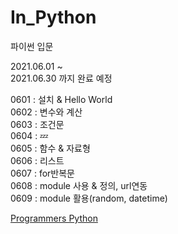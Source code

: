 # In_Python
파이썬 입문

2021.06.01 ~    
2021.06.30 까지 완료 예정   

0601 : 설치 & Hello World   
0602 : 변수와 계산   
0603 : 조건문   
0604 : 💤    
0605 : 함수 & 자료형   
0606 : 리스트     
0607 : for반복문     
0608 : module 사용 & 정의, url연동     
0609 : module 활용(random, datetime)

[Programmers Python](https://programmers.co.kr/learn/courses/2)
